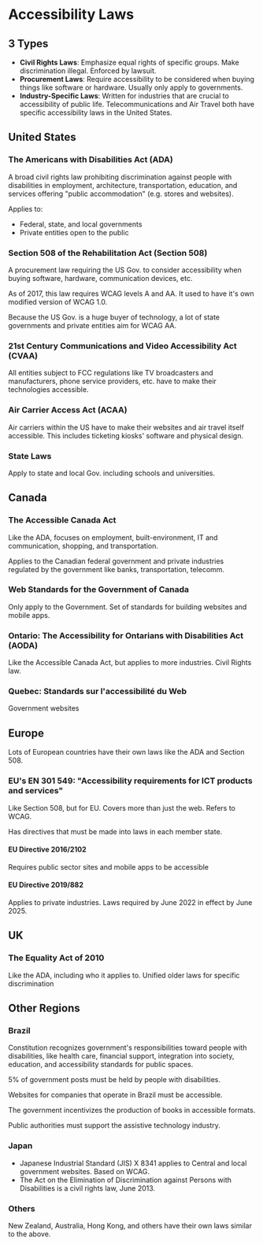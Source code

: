 # Accessibility Laws

## 3 Types
- **Civil Rights Laws**: Emphasize equal rights of specific groups. Make discrimination illegal. Enforced by lawsuit.
- **Procurement Laws**: Require accessibility to be considered when buying things like software or hardware. Usually only apply to governments.
- **Industry-Specific Laws**: Written for industries that are crucial to accessibility of public life. Telecommunications and Air Travel both have specific accessibility laws in the United States.


## United States

### The Americans with Disabilities Act (ADA) 
A broad civil rights law prohibiting discrimination against people with disabilities in employment, architecture, transportation, education, and services offering "public accommodation" (e.g. stores and websites).

Applies to:
- Federal, state, and local governments
- Private entities open to the public

### Section 508 of the Rehabilitation Act (Section 508)
A procurement law requiring the US Gov. to consider accessibility when buying software, hardware, communication devices, etc.

As of 2017, this law requires WCAG levels A and AA. It used to have it's own modified version of WCAG 1.0.

Because the US Gov. is a huge buyer of technology, a lot of state governments and private entities aim for WCAG AA.

### 21st Century Communications and Video Accessibility Act (CVAA)
All entities subject to FCC regulations like TV broadcasters and manufacturers, phone service providers, etc. have to make their technologies accessible.

### Air Carrier Access Act (ACAA)
Air carriers within the US have to make their websites and air travel itself accessible. This includes ticketing kiosks' software and physical design.

### State Laws
Apply to state and local Gov. including schools and universities.


## Canada

### The Accessible Canada Act
Like the ADA, focuses on employment, built-environment, IT and communication, shopping, and transportation.

Applies to the Canadian federal government and private industries regulated by the government like banks, transportation, telecomm.

### Web Standards for the Government of Canada
Only apply to the Government. Set of standards for building websites and mobile apps.

### Ontario: The Accessibility for Ontarians with Disabilities Act (AODA)
Like the Accessible Canada Act, but applies to more industries. Civil Rights law.

### Quebec: Standards sur l'accessibilité du Web
Government websites


## Europe

Lots of European countries have their own laws like the ADA and Section 508.

### EU's EN 301 549: "Accessibility requirements for ICT products and services"
Like Section 508, but for EU. Covers more than just the web. Refers to WCAG.

Has directives that must be made into laws in each member state.

#### EU Directive 2016/2102
Requires public sector sites and mobile apps to be accessible

#### EU Directive 2019/882
Applies to private industries. Laws required by June 2022 in effect by June 2025.

## UK

### The Equality Act of 2010
Like the ADA, including who it applies to. Unified older laws for specific discrimination

## Other Regions

### Brazil
Constitution recognizes government's responsibilities toward people with disabilities, like health care, financial support, integration into society, education, and accessibility standards for public spaces.

5% of government posts must be held by people with disabilities.

Websites for companies that operate in Brazil must be accessible.

The government incentivizes the production of books in accessible formats.

Public authorities must support the assistive technology industry.

### Japan
- Japanese Industrial Standard (JIS) X 8341 applies to Central and local government websites. Based on WCAG.
- The Act on the Elimination of Discrimination against Persons with Disabilities is a civil rights law, June 2013.

### Others
New Zealand, Australia, Hong Kong, and others have their own laws similar to the above.